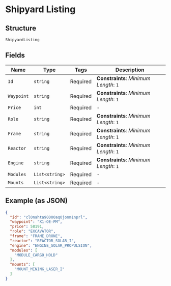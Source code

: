 
# Shipyard Listing

## Structure

`ShipyardListing`

## Fields

| Name | Type | Tags | Description |
|  --- | --- | --- | --- |
| `Id` | `string` | Required | **Constraints**: *Minimum Length*: `1` |
| `Waypoint` | `string` | Required | **Constraints**: *Minimum Length*: `1` |
| `Price` | `int` | Required | - |
| `Role` | `string` | Required | **Constraints**: *Minimum Length*: `1` |
| `Frame` | `string` | Required | **Constraints**: *Minimum Length*: `1` |
| `Reactor` | `string` | Required | **Constraints**: *Minimum Length*: `1` |
| `Engine` | `string` | Required | **Constraints**: *Minimum Length*: `1` |
| `Modules` | `List<string>` | Required | - |
| `Mounts` | `List<string>` | Required | - |

## Example (as JSON)

```json
{
  "id": "cl0nahta90000aq0jonm1nprl",
  "waypoint": "X1-OE-PM",
  "price": 58191,
  "role": "EXCAVATOR",
  "frame": "FRAME_DRONE",
  "reactor": "REACTOR_SOLAR_I",
  "engine": "ENGINE_SOLAR_PROPULSION",
  "modules": [
    "MODULE_CARGO_HOLD"
  ],
  "mounts": [
    "MOUNT_MINING_LASER_I"
  ]
}
```


